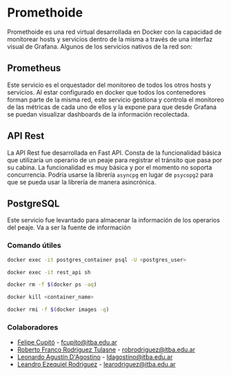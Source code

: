 
<!---    ```bash--->
<!---    docker network create mymonitoringnet--->
<!---    ```--->


<!---    ```bash--->
<!---    docker build -t my-ubuntu-prometheus .--->
<!---    ```--->


<!--- ```bash--->
<!--- docker run -d --network mymonitoringnet --name ubuntu1 my-ubuntu-prometheus--->
<!--- docker run -d --network mymonitoringnet --name ubuntu2 my-ubuntu-prometheus--->
<!--- docker run -d --network mymonitoringnet --name ubuntu3 my-ubuntu-prometheus--->
<!--- docker run -d --network mymonitoringnet --name ubuntu4 my-ubuntu-prometheus--->

<!--- ```--->
<!--- ## Paso 5: Verificar la Implementación--->
<!--- --->
<!--- 1. **Listar los contenedores activos:**--->
<!---    ```bash--->
<!---    docker ps--->
<!---    ```--->

<!--- 2. **Acceder a las interfaces web de Prometheus:**--->
<!---    Localiza la IP de uno de tus contenedores (por ejemplo, `ubuntu1`) y accede a la interfaz web de Prometheus en el puerto `9090` usando un navegador:--->
<!---    ```bash--->
<!---    docker inspect -f '{{range.NetworkSettings.Networks}}{{.IPAddress}}{{end}}' ubuntu1--->
<!---    ```--->

<!---    Visita `http://<Contenedor_IP>:9090` en tu navegador.--->
# Promethoide
Promethoide es una red virtual desarrollada en Docker con la capacidad de monitorear hosts y servicios dentro de la misma a través de una interfaz visual de Grafana. Algunos de los servicios nativos de la red son:
## Prometheus
Este servicio es el orquestador del monitoreo de todos los otros hosts y servicios. Al estar configurado en docker que todos los contenedores forman parte de la misma red, este servicio gestiona y controla el monitoreo de las métricas de cada uno de ellos y la expone para que desde Grafana se puedan visualizar dashboards de la información recolectada.
## API Rest
La API Rest fue desarrollada en Fast API. Consta de la funcionalidad básica que utilizaría un operario de un peaje para registrar el tránsito que pasa por su cabina. La funcionalidad es muy básica y por el momento no soporta concurrencia. Podría usarse la librería `asyncpg` en lugar de `psycopg2` para que se pueda usar la librería de manera asincrónica.
## PostgreSQL
Este servicio fue levantado para almacenar la información de los operarios del peaje. Va a ser la fuente de información

### Comando útiles
```bash
docker exec -it postgres_container psql -U <postgres_user>
```
```bash
docker exec -it rest_api sh
```
```bash
docker rm -f $(docker ps -aq)
```
```bash
docker kill <container_name>
```
```bash
docker rmi -f $(docker images -q)
```

### Colaboradores
- [Felipe Cupitó](https://github.com/FelipeCupito) - fcupito@itba.edu.ar
- [Roberto Franco Rodriguez Tulasne](https://github.com/robrodriguez99) - robrodriguez@itba.edu.ar
- [Leonardo Agustín D'Agostino](https://github.com/daguichi) - ldagostino@itba.edu.ar
- [Leandro Ezequiel Rodriguez](https://github.com/erodriguezzz) - learodriguez@itba.edu.ar
